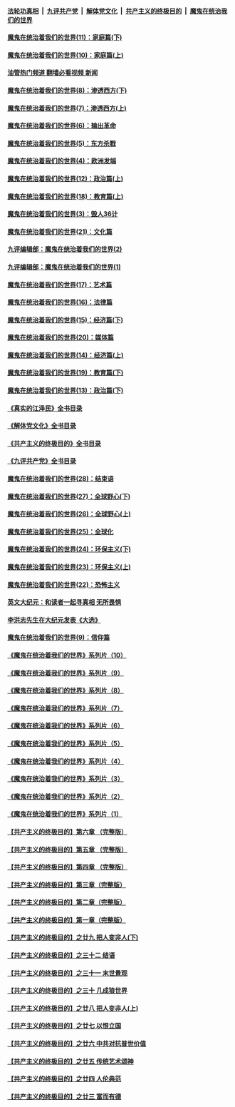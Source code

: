 ####  [法轮功真相](../../../../basic/blob/master/README.md?t=12241212) &nbsp;|&nbsp; [九评共产党](../../../../9ping.md/blob/master/README.md?t=12241212) &nbsp;|&nbsp; [解体党文化](../../../../jtdwh.md/blob/master/README.md?t=12241212)  &nbsp;|&nbsp; [共产主义的终极目的](../../../../gczydzjmd.md/blob/master/README.md?t=12241212) &nbsp;|&nbsp; [魔鬼在统治我们的世界](../../../../mgztzwmdsj.md/blob/master/README.md?t=12241212) 

#### [魔鬼在统治着我们的世界(11)：家庭篇(下)](../pages/nsc422/n10440961.md?t=12241212) 

#### [魔鬼在统治着我们的世界(10)：家庭篇(上)](../pages/nsc422/n10435448.md?t=12241212) 

#### [油管热门频道 翻墙必看视频 新闻](http://129.146.143.75:81/youtube.html?12241212)

#### [魔鬼在统治着我们的世界(8)：渗透西方(下)](../pages/nsc422/n10429603.md?t=12241212) 

#### [魔鬼在统治着我们的世界(7)：渗透西方(上)](../pages/nsc422/n10426013.md?t=12241212) 

#### [魔鬼在统治着我们的世界(6)：输出革命](../pages/nsc422/n10421536.md?t=12241212) 

#### [魔鬼在统治着我们的世界(5)：东方杀戮](../pages/nsc422/n10417707.md?t=12241212) 

#### [魔鬼在统治着我们的世界(4)：欧洲发端](../pages/nsc422/n10414890.md?t=12241212) 

#### [魔鬼在统治着我们的世界(12)：政治篇(上)](../pages/nsc422/n10444576.md?t=12241212) 

#### [魔鬼在统治着我们的世界(18)：教育篇(上)](../pages/nsc422/n10526970.md?t=12241212) 

#### [魔鬼在统治着我们的世界(3)：毁人36计](../pages/nsc422/n10411583.md?t=12241212) 

#### [魔鬼在统治着我们的世界(21)：文化篇](../pages/nsc422/n10597706.md?t=12241212) 

#### [九评编辑部：魔鬼在统治着我们的世界(2)](../pages/nsc422/n10410036.md?t=12241212) 

#### [九评编辑部：魔鬼在统治着我们的世界(1)](../pages/nsc422/n10406825.md?t=12241212) 

#### [魔鬼在统治着我们的世界(17)：艺术篇](../pages/nsc422/n10499093.md?t=12241212) 

#### [魔鬼在统治着我们的世界(16)：法律篇](../pages/nsc422/n10485969.md?t=12241212) 

#### [魔鬼在统治着我们的世界(15)：经济篇(下)](../pages/nsc422/n10469975.md?t=12241212) 

#### [魔鬼在统治着我们的世界(20)：媒体篇](../pages/nsc422/n10586579.md?t=12241212) 

#### [魔鬼在统治着我们的世界(14)：经济篇(上)](../pages/nsc422/n10457370.md?t=12241212) 

#### [魔鬼在统治着我们的世界(19)：教育篇(下)](../pages/nsc422/n10564808.md?t=12241212) 

#### [魔鬼在统治着我们的世界(13)：政治篇(下)](../pages/nsc422/n10448270.md?t=12241212) 

#### [《真实的江泽民》全书目录](../pages/nsc422/n13721399.md?t=12241212) 

#### [《解体党文化》全书目录](../pages/nsc422/n13721157.md?t=12241212) 

#### [《共产主义的终极目的》全书目录](../pages/nsc422/n13721048.md?t=12241212) 

#### [《九评共产党》全书目录](../pages/nsc422/n13708085.md?t=12241212) 

#### [魔鬼在统治着我们的世界(28)：结束语](../pages/nsc422/n10936246.md?t=12241212) 

#### [魔鬼在统治着我们的世界(27)：全球野心(下)](../pages/nsc422/n10928319.md?t=12241212) 

#### [魔鬼在统治着我们的世界(26)：全球野心(上)](../pages/nsc422/n10900318.md?t=12241212) 

#### [魔鬼在统治着我们的世界(25)：全球化](../pages/nsc422/n10788205.md?t=12241212) 

#### [魔鬼在统治着我们的世界(24)：环保主义(下)](../pages/nsc422/n10695307.md?t=12241212) 

#### [魔鬼在统治着我们的世界(23)：环保主义(上)](../pages/nsc422/n10688613.md?t=12241212) 

#### [魔鬼在统治着我们的世界(22)：恐怖主义](../pages/nsc422/n10614727.md?t=12241212) 

#### [英文大纪元：和读者一起寻真相 无所畏惧](../pages/nsc422/n12542027.md?t=12241212) 

#### [李洪志先生在大纪元发表《大选》](../pages/nsc422/n12534746.md?t=12241212) 

#### [魔鬼在统治着我们的世界(9)：信仰篇](../pages/nsc422/n10432159.md?t=12241212) 

#### [《魔鬼在统治着我们的世界》系列片（10）](../pages/nsc422/n12292670.md?t=12241212) 

#### [《魔鬼在统治着我们的世界》系列片（9）](../pages/nsc422/n12290859.md?t=12241212) 

#### [《魔鬼在统治着我们的世界》系列片（8）](../pages/nsc422/n12287445.md?t=12241212) 

#### [《魔鬼在统治着我们的世界》系列片（7）](../pages/nsc422/n12283425.md?t=12241212) 

#### [《魔鬼在统治着我们的世界》系列片（6）](../pages/nsc422/n12282314.md?t=12241212) 

#### [《魔鬼在统治着我们的世界》系列片（5）](../pages/nsc422/n12281419.md?t=12241212) 

#### [《魔鬼在统治着我们的世界》系列片（4）](../pages/nsc422/n12274024.md?t=12241212) 

#### [《魔鬼在统治着我们的世界》系列片（3）](../pages/nsc422/n12271322.md?t=12241212) 

#### [《魔鬼在统治着我们的世界》系列片（2）](../pages/nsc422/n12269049.md?t=12241212) 

#### [《魔鬼在统治着我们的世界》系列片（1）](../pages/nsc422/n12267575.md?t=12241212) 

#### [【共产主义的终极目的】第六章 （完整版）](../pages/nsc422/n11428913.md?t=12241212) 

#### [【共产主义的终极目的】第五章 （完整版）](../pages/nsc422/n11428912.md?t=12241212) 

#### [【共产主义的终极目的】第四章 （完整版）](../pages/nsc422/n11428907.md?t=12241212) 

#### [【共产主义的终极目的】第三章（完整版）](../pages/nsc422/n11428848.md?t=12241212) 

#### [【共产主义的终极目的】第二章（完整版）](../pages/nsc422/n11428831.md?t=12241212) 

#### [【共产主义的终极目的】第一章（完整版）](../pages/nsc422/n11417651.md?t=12241212) 

#### [【共产主义的终极目的】之廿九 把人变非人(下)](../pages/nsc422/n11344140.md?t=12241212) 

#### [【共产主义的终极目的】之三十二 结语](../pages/nsc422/n11360535.md?t=12241212) 

#### [【共产主义的终极目的】之三十一 末世景观](../pages/nsc422/n11351129.md?t=12241212) 

#### [【共产主义的终极目的】之三十 几成狼世界](../pages/nsc422/n11348280.md?t=12241212) 

#### [【共产主义的终极目的】之廿八 把人变非人(上)](../pages/nsc422/n11340492.md?t=12241212) 

#### [【共产主义的终极目的】之廿七 以恨立国](../pages/nsc422/n11336944.md?t=12241212) 

#### [【共产主义的终极目的】之廿六 中共对抗普世价值](../pages/nsc422/n11324785.md?t=12241212) 

#### [【共产主义的终极目的】之廿五 传统艺术颂神](../pages/nsc422/n11296396.md?t=12241212) 

#### [【共产主义的终极目的】之廿四 人伦典范](../pages/nsc422/n11296397.md?t=12241212) 

#### [【共产主义的终极目的】之廿三 富而有德](../pages/nsc422/n11283598.md?t=12241212) 

<img src='http://gfw-breaker.win/goodnews/indexes/nsc422.md' width='0px' height='0px'/>
